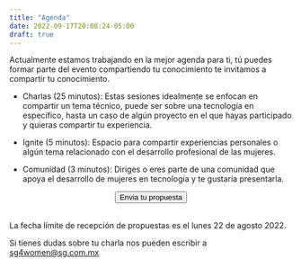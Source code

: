 ```yaml
---
title: "Agenda"
date: 2022-09-17T20:08:24-05:00
draft: true
---
```



<section class="section banner" >

</section>

Actualmente estamos trabajando en la mejor agenda para ti, tú puedes formar parte del evento compartiendo tu conocimiento te invitamos a compartir tu conocimiento.

- Charlas (25 minutos): Estas sesiones idealmente se enfocan en compartir un tema técnico, puede ser sobre una tecnología en específico, hasta un caso de algún proyecto en el que hayas participado y quieras compartir tu experiencia.


- Ignite (5 minutos): Espacio para compartir experiencias personales o algún tema relacionado con el desarrollo profesional de las mujeres.


- Comunidad (3 minutos): Diriges o eres parte de una comunidad que apoya el desarrollo de mujeres en tecnología y te gustaría presentarla.

 <center>
              
  <a href="https://sg1.run/cfpdd4wseptiembre " target="_blank">
    <button type="button" style="align-items: center;" class="btn btn-info col-md-10 px-3">Envia tu propuesta</button>     
  </a>
</center>

<br>

La fecha límite de recepción de propuestas es el lunes 22 de agosto 2022.

Si tienes dudas sobre tu charla nos pueden escribir a sg4women@sg.com.mx